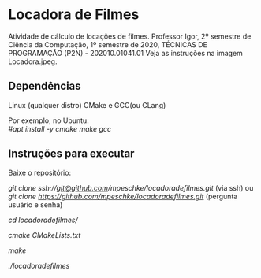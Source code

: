 # Locadora de Filmes

Atividade de cálculo de locações de filmes. Professor Igor, 2º semestre de Ciência da Computação, 1º semestre de 2020, TÉCNICAS DE PROGRAMAÇÃO (P2N) - 202010.01041.01
Veja as instruções na imagem Locadora.jpeg.

## Dependências

Linux (qualquer distro)
CMake e GCC(ou CLang)

Por exemplo, no Ubuntu:  
*#apt install -y cmake make gcc*

## Instruções para executar

Baixe o repositório:

*git clone ssh://git@github.com/mpeschke/locadoradefilmes.git* (via ssh) ou
*git clone https://github.com/mpeschke/locadoradefilmes.git* (pergunta usuário e senha)

*cd locadoradefilmes/*

*cmake CMakeLists.txt*

*make*

*./locadoradefilmes*

